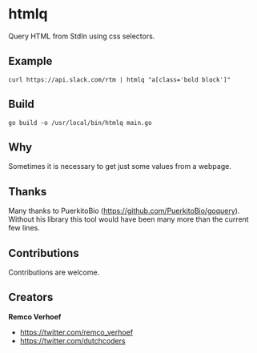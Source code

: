 # htmlq

Query HTML from StdIn using css selectors.

## Example
```
curl https://api.slack.com/rtm | htmlq "a[class='bold block']"
```

## Build 
```
go build -o /usr/local/bin/htmlq main.go
```

## Why 
Sometimes it is necessary to get just some values from a webpage.

## Thanks 
Many thanks to PuerkitoBio (https://github.com/PuerkitoBio/goquery). Without his library this tool would have been many more than the current few lines.

## Contributions

Contributions are welcome.

## Creators

**Remco Verhoef**
- <https://twitter.com/remco_verhoef>
- <https://twitter.com/dutchcoders>
